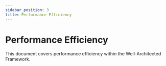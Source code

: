 ```yaml
---
sidebar_position: 3
title: Performance Efficiency
---
```


# Performance Efficiency

This document covers performance efficiency within the Well-Architected Framework.

